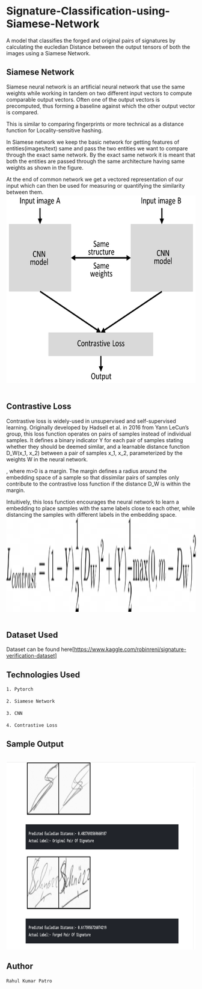 # Signature-Classification-using-Siamese-Network

A model that classifies the forged and original pairs of signatures by calculating the eucledian Distance between the output tensors of both the images using a Siamese Network.

## Siamese Network

Siamese neural network is an artificial neural network that use the same weights while working in tandem on two different input vectors to compute comparable output vectors. Often one of the output vectors is precomputed, thus forming a baseline against which the other output vector is compared. 

This is similar to comparing fingerprints or more technical as a distance function for Locality-sensitive hashing.

In Siamese network we keep the basic network for getting features of entities(images/text) same and pass the two entities we want to compare through the exact same network. By the exact same network it is meant that both the entities are passed through the same architecture having same weights as shown in the figure. 

At the end of common network we get a vectored representation of our input which can then be used for measuring or quantifying the similarity between them.
<br>
<img src ="images/image1.png"  width=800 height=500>  
<br>

## Contrastive Loss

Contrastive loss is widely-used in unsupervised and self-supervised learning. Originally developed by Hadsell et al. in 2016 from Yann LeCun’s group, this loss function operates on pairs of samples instead of individual samples. It defines a binary indicator Y for each pair of samples stating whether they should be deemed similar, and a learnable distance function D_W(x_1, x_2) between a pair of samples x_1, x_2, parameterized by the weights W in the neural network.

, where m>0 is a margin. The margin defines a radius around the embedding space of a sample so that dissimilar pairs of samples only contribute to the contrastive loss function if the distance D_W is within the margin.

Intuitively, this loss function encourages the neural network to learn a embedding to place samples with the same labels close to each other, while distancing the samples with different labels in the embedding space.
<br>
<img src ="images/loss.png"  width=800 height=250>  
<br>


## Dataset Used

Dataset can be found here[https://www.kaggle.com/robinreni/signature-verification-dataset]


## Technologies Used
```
1. Pytorch

2. Siamese Network

3. CNN

4. Contrastive Loss
```

## Sample Output

<br>
<img src ="images/output.PNG"  width=800 height=500>  
<br>

## Author
```
Rahul Kumar Patro
```

